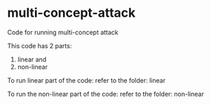 # multi-concept-attack
Code for running multi-concept attack

This code has 2 parts:
1. linear and 
2. non-linear

To run linear part of the code: refer to the folder: linear

To run the non-linear part of the code: refer to the folder: non-linear
